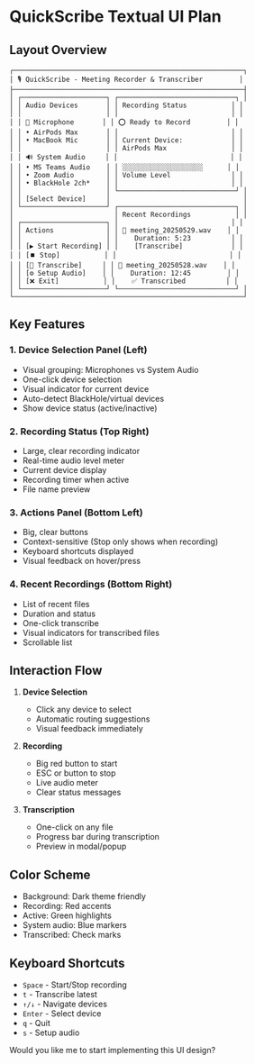 # QuickScribe Textual UI Plan

## Layout Overview
```
┌─────────────────────────────────────────────────────────┐
│ 🎙️ QuickScribe - Meeting Recorder & Transcriber         │
├─────────────────────────────────────────────────────────┤
│ ┌─────────────────────┐ ┌─────────────────────────────┐ │
│ │ Audio Devices       │ │ Recording Status           │ │
│ │                     │ │                            │ │
│ │ 🎤 Microphone       │ │ ⭕ Ready to Record         │ │
│ │ • AirPods Max       │ │                            │ │
│ │ • MacBook Mic       │ │ Current Device:            │ │
│ │                     │ │ AirPods Max                │ │
│ │ 🔊 System Audio     │ │                            │ │
│ │ • MS Teams Audio    │ │ ░░░░░░░░░░░░░░░░░░░░      │ │
│ │ • Zoom Audio        │ │ Volume Level               │ │
│ │ • BlackHole 2ch*    │ │                            │ │
│ │                     │ └─────────────────────────────┘ │
│ │ [Select Device]     │                                 │
│ └─────────────────────┘ ┌─────────────────────────────┐ │
│                         │ Recent Recordings           │ │
│ ┌─────────────────────┐ │                            │ │
│ │ Actions             │ │ 📄 meeting_20250529.wav    │ │
│ │                     │ │    Duration: 5:23          │ │
│ │ [▶️ Start Recording] │ │    [Transcribe]            │ │
│ │ [⏹️ Stop]           │ │                            │ │
│ │ [📝 Transcribe]     │ │ 📄 meeting_20250528.wav    │ │
│ │ [⚙️ Setup Audio]    │ │    Duration: 12:45         │ │
│ │ [❌ Exit]           │ │    ✅ Transcribed          │ │
│ └─────────────────────┘ └─────────────────────────────┘ │
└─────────────────────────────────────────────────────────┘
```

## Key Features

### 1. Device Selection Panel (Left)
- Visual grouping: Microphones vs System Audio
- One-click device selection
- Visual indicator for current device
- Auto-detect BlackHole/virtual devices
- Show device status (active/inactive)

### 2. Recording Status (Top Right)
- Large, clear recording indicator
- Real-time audio level meter
- Current device display
- Recording timer when active
- File name preview

### 3. Actions Panel (Bottom Left)
- Big, clear buttons
- Context-sensitive (Stop only shows when recording)
- Keyboard shortcuts displayed
- Visual feedback on hover/press

### 4. Recent Recordings (Bottom Right)
- List of recent files
- Duration and status
- One-click transcribe
- Visual indicators for transcribed files
- Scrollable list

## Interaction Flow

1. **Device Selection**
   - Click any device to select
   - Automatic routing suggestions
   - Visual feedback immediately

2. **Recording**
   - Big red button to start
   - ESC or button to stop
   - Live audio meter
   - Clear status messages

3. **Transcription**
   - One-click on any file
   - Progress bar during transcription
   - Preview in modal/popup

## Color Scheme
- Background: Dark theme friendly
- Recording: Red accents
- Active: Green highlights
- System audio: Blue markers
- Transcribed: Check marks

## Keyboard Shortcuts
- `Space` - Start/Stop recording
- `t` - Transcribe latest
- `↑/↓` - Navigate devices
- `Enter` - Select device
- `q` - Quit
- `s` - Setup audio

Would you like me to start implementing this UI design?